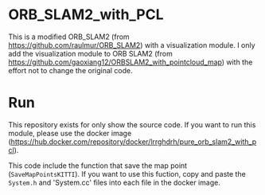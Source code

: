 # ORB_SLAM2_with_PCL
This is a modified ORB_SLAM2 (from  https://github.com/raulmur/ORB_SLAM2) with a visualization module.
I only add the visualization module to ORB SLAM2 (from https://github.com/gaoxiang12/ORBSLAM2_with_pointcloud_map) with the effort not to change the original code. 

# Run
This repository exists for only show the source code.
If you want to run this module, please use the docker image (https://hub.docker.com/repository/docker/lrrghdrh/pure_orb_slam2_with_pcl).


This code include the function that save the map point (`SaveMapPointsKITTI`).
If you want to use this fuction, copy and paste the `System.h` and 'System.cc' files into each file in the docker image.
